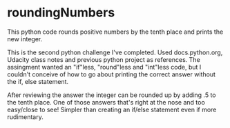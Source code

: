 roundingNumbers
===============

This python code rounds positive numbers by the tenth place and prints the new integer.

This is the second python challenge I've completed. Used docs.python.org, Udacity class notes and previous python project as references. The assingment wanted an "if"less, "round"less and "int"less code, but I couldn't conceive of how to go about printing the correct answer without the if, else statement. 

After reviewing the answer the integer can be rounded up by adding .5 to the tenth place. One of those answers that's right at the nose and too easy/close to see! Simpler than creating an if/else statement even if more rudimentary.
